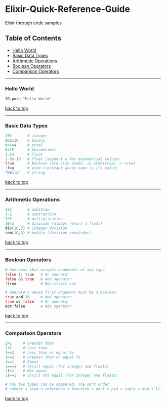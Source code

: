 # Elixir-Quick-Reference-Guide
Elixir through code samples

## Table of Contents
* [Hello World](#hello-world)
* [Basic Data Types](#basic-data-types)
* [Arithmetic Operations](#arithmetic-operations)
* [Boolean Operators](#boolean-operators)
* [Comparison Operators](#comparison-operators)

---

### Hello World
```elixir
IO.puts "Hello World"
```
[back to top](#table-of-contents)

---

### Basic Data Types
```elixir
255       # integer
0b0110    # binary
0o644     # octal
0x1F      # hexadecimal
3.14      # float
1.0e-10   # float (support e for exponencial values)
true      # boolean (are also atoms, is_atom(true) -> true)
:foo      # atom (constant whose name is its value)
"Hello"   # string
```
[back to top](#table-of-contents)

---

### Arithmetic Operations
```elixir
2+2       # addition
3-1       # subtraction
3*5       # multiplication
10/3      # division (always return a float)
div(10,2) # integer division
rem(10,3) # modulo (division remainder)
```
[back to top](#table-of-contents)

---

### Boolean Operators
```elixir
# Operatos that accepts arguments of any type
false || true   # Or operator
false && true   # And operator
!true           # Non-strict not

# Operators whose first argument must be a boolean
true and 10     # And operator
true or false   # Or operator
not false       # Not operator
```
[back to top](#table-of-contents)

---

### Comparison Operators
```elixir
2>1     # Greater than
1<2     # Less than
1<=2    # Less than or equal to
1>=2    # Greater than or equal to
1==1    # Equal 
1===1   # Strict equal (for integer and floats)
1!=1    # Not equal
1!==1   # Strict not equal (for integer and floats)

# Any two types can be compared. The sort order:
# number < atom < reference < function < port < pid < tuple < map < list < bitstring
```
[back to top](#table-of-contents)

